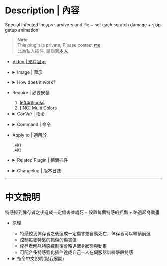 # Description | 內容
Special infected incaps survivors and die + set each scratch damage + skip getup animation

> __Note__ <br/>
This plugin is private, Please contact [me](https://github.com/fbef0102/Game-Private_Plugin#私人插件列表-private-plugins-list)<br/>
此為私人插件, 請聯繫[本人](https://github.com/fbef0102/Game-Private_Plugin#私人插件列表-private-plugins-list)

* [Video | 影片展示](https://youtu.be/ssLsbaKLLmk)

* <details><summary>Image | 圖示</summary>

    <br/>![1vSpecials_0](image/1vSpecials_0.jpg)
    <br/>![1vSpecials_1](image/1vSpecials_1.gif)
    <br/>![1vSpecials_2](image/1vSpecials_2.gif)
    <br/>![1vSpecials_3](image/1vSpecials_3.jpg)
</details>

* <details><summary>How does it work?</summary>

	* Special infected incaps survivors and die instantly
    * Set each Special infected scratch damage
    * Skip Survivor getup animation after release
</details>

* Require | 必要安裝
    1. [left4dhooks](https://forums.alliedmods.net/showthread.php?t=321696)
    2. [[INC] Multi Colors](https://github.com/fbef0102/L4D1_2-Plugins/releases/tag/Multi-Colors)

* <details><summary>ConVar | 指令</summary>

    * cfg/sourcemod/1vSpecials.cfg
        ```php
        // Modfiy Smoker attack damage when pulling before suicides. (-1=Disable)
        1vSpecials_smoker_attack_dmg "20"

        // Modfiy Hunter attack damage when pouncing before suicides. (-1=Disable)
        1vSpecials_hunter_attack_dmg "25"

        // Modfiy Jockey attack damage when riddiung before suicides. (-1=Disable)
        1vSpecials_jockey_attack_dmg "30"

        // Modfiy Charger attack damage when charging before suicides. (-1=Disable)
        1vSpecials_charger_attack_dmg "35"

        // Smoker claw Dmg. (-1=Default value dmg)
        1vSpecials_smoker_claw_dmg "-1"

        // Boomer claw Dmg. (-1=Default value dmg)
        1vSpecials_boomer_claw_dmg "-1"

        // Hunter claw Dmg. (-1=Default value dmg)
        1vSpecials_hunter_claw_dmg "-1"

        // Spitter claw Dmg. (-1=Default value dmg)
        1vSpecials_spitter_claw_dmg "-1"

        // Jockey claw Dmg. (-1=Default value dmg)
        1vSpecials_jockey_claw_dmg "-1"

        // Charger claw Dmg. (-1=Default value dmg)
        1vSpecials_charger_claw_dmg "-1"

        // If 1, Announce SI Health Left before SI suicides.
        1vSpecials_dmgannounce "1"

        // If 1, Skip Survivor Get Up Animation.
        1vSpecials_skip_getup "1"

        // 1=Kill All Infected, 2=Only Kill Attacker (0=Off)
        1vSpecials_kill_all "2"

        // If 1, this plugin only takes effect when infected attacking bot.
        1vSpecials_apply_bot_only "0"

        // If 1, this plugin removes god frame when capped by special infected.
        1vSpecials_remove_godframe "1"
        ```
</details>

* <details><summary>Command | 命令</summary>

    None
</details>

* Apply to | 適用於
    ```
    L4D1
    L4D2
    ```

* <details><summary>Related Plugin | 相關插件</summary>

    1. [l4dinfectedbots](https://github.com/fbef0102/L4D1_2-Plugins/tree/master/l4dinfectedbots): Spawns infected bots in L4D1 versus, and gives greater control of the infected bots in L4D1/L4D2 without being limited by the director.
        > 生成多特感控制插件
    2. [AI_HardSI](https://github.com/fbef0102/L4D2-Plugins/tree/master/AI_HardSI): Improves the AI behaviour of special infected
        > 增強特感攻擊行為
</details>

* <details><summary>Changelog | 版本日誌</summary>

    * v2.5 (2023-7-13)
        * Fixed Smoker does not suicide when dragging victim

    * v2.4 (2023-2-19)
    * Remake all cvars description
    * Set each Special Infected claw damage
    * Add new cvars
        ```php
        // Boomer claw Dmg. (-1=Default value dmg)
        1vSpecials_boomer_claw_dmg "-1"

        // Spitter claw Dmg. (-1=Default value dmg)
        1vSpecials_spitter_claw_dmg "-1"
        ```
    * v2.3
        * Initial Release
</details>

- - - -
# 中文說明
特感控到倖存者之後造成一定傷害並處死 + 設置每個特感的抓傷 + 略過起身動畫

* 原理
  * 特感控到倖存者之後造成一定傷害並自動死亡，倖存者可以繼續前進
  * 控制每隻特感的抓傷的傷害值
  * 倖存者解除特感控制後會略過起身狀態與動畫
  * 可配合多特感強化插件達成自己一人在伺服器訓練擊殺特感

* <details><summary>指令中文說明(點我展開)</summary>

    * cfg/sourcemod/1vSpecials.cfg
        ```php
        // Smoker 抓到倖存者後造成20點傷害並自殺 (-1=關閉這項功能)
        1vSpecials_smoker_attack_dmg "20"

        // Hunter 抓到倖存者後造成25點傷害並自殺 (-1=關閉這項功能)
        1vSpecials_hunter_attack_dmg "25"

        // Jockey 抓到倖存者後造成25點傷害並自殺 (-1=關閉這項功能)
        1vSpecials_jockey_attack_dmg "30"

        // Charger 抓到倖存者後造成25點傷害並自殺 (-1=關閉這項功能)
        1vSpecials_charger_attack_dmg "35"

        // 修改 Smoker 右鍵抓傷的傷害值 (-1=官方預設值)
        1vSpecials_smoker_claw_dmg "-1"

        // 修改 Boomer 右鍵抓傷的傷害值 (-1=官方預設值)
        1vSpecials_boomer_claw_dmg "-1"

        // 修改 Hunter 右鍵抓傷的傷害值 (-1=官方預設值)
        1vSpecials_hunter_claw_dmg "-1"

        // 修改 Spitter 右鍵抓傷的傷害值 (-1=官方預設值)
        1vSpecials_spitter_claw_dmg "-1"

        // 修改 Jockey 右鍵抓傷的傷害值 (-1=官方預設值)
        1vSpecials_jockey_claw_dmg "-1"

        // 修改 Charger 右鍵抓傷的傷害值 (-1=官方預設值)
        1vSpecials_charger_claw_dmg "-1"

        // 為1時，特感自殺前提示剩餘的血量
        1vSpecials_dmgannounce "1"

        // 為1時，倖存者解除特感控制後會略過起身狀態與動畫
        1vSpecials_skip_getup "1"

        // 1=殺死所有特感, 2=只殺死攻擊倖存者的特感 (0=不殺死任何特感)
        1vSpecials_kill_all "2"

        // 為1時，這插件只對AI Bot的倖存者有效果
        1vSpecials_apply_bot_only "0"

        // 為1時，移除人類的無敵狀態 (運作更順暢)
        1vSpecials_remove_godframe "1"
        ```
</details>